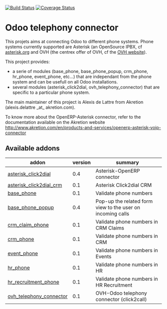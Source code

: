[![Build Status](https://travis-ci.org/OCA/connector-telephony.svg?branch=8.0)](https://travis-ci.org/OCA/connector-telephony)
[![Coverage Status](https://coveralls.io/repos/OCA/connector-telephony/badge.png?branch=8.0)](https://coveralls.io/r/OCA/connector-telephony?branch=8.0)

# Odoo telephony connector

This projets aims at connecting Odoo to different phone systems. Phone systems currently supported are Asterisk (an OpenSource IPBX, cf [asterisk.org](http://www.asterisk.org/) and OVH (the centrex offer of OVH, cf the [OVH website](http://www.ovhtelecom.fr/telephonie/)).

This project provides:
* a serie of modules (base\_phone, base\_phone\_popup,
  crm\_phone, hr\_phone, event\_phone, etc...) that are independant from
  the phone system and can be usefull on all Odoo installations.
* several modules (asterisk\_click2dial, ovh\_telephony\_connector)
  that are specific to a particular phone system.

The main maintainer of this project is Alexis de Lattre from
Akretion (alexis.delattre \_at\_ akretion.com).

To know more about the OpenERP-Asterisk connector, refer to the documentation
 available on the Akretion website
http://www.akretion.com/en/products-and-services/openerp-asterisk-voip-connector

[//]: # (addons)
Available addons
----------------
addon | version | summary
--- | --- | ---
[asterisk_click2dial](asterisk_click2dial/) | 0.4 | Asterisk-OpenERP connector
[asterisk_click2dial_crm](asterisk_click2dial_crm/) | 0.1 | Asterisk Click2dial CRM
[base_phone](base_phone/) | 0.1 | Validate phone numbers
[base_phone_popup](base_phone_popup/) | 0.4 | Pop-up the related form view to the user on incoming calls
[crm_claim_phone](crm_claim_phone/) | 0.1 | Validate phone numbers in CRM Claims
[crm_phone](crm_phone/) | 0.1 | Validate phone numbers in CRM
[event_phone](event_phone/) | 0.1 | Validate phone numbers in Events
[hr_phone](hr_phone/) | 0.1 | Validate phone numbers in HR
[hr_recruitment_phone](hr_recruitment_phone/) | 0.1 | Validate phone numbers in HR Recruitment
[ovh_telephony_connector](ovh_telephony_connector/) | 0.1 | OVH-Odoo telephony connector (click2call)

[//]: # (end addons)
